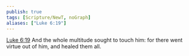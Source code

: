 ```yaml
---
publish: true
tags: [Scripture/NewT, noGraph]
aliases: ["Luke 6:19"]
---
```

[Luke 6:19](https://churchofjesuschrist.org/study/scriptures/nt/luke/6?lang=eng&id=p19#p19) And the whole multitude sought to touch him: for there went virtue out of him, and healed them all.

